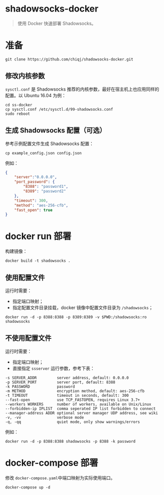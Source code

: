 # shadowsocks-docker

> 使用 Docker 快速部署 Shadowsocks。

# 准备

```
git clone https://github.com/chiqj/shadowsocks-docker.git
```

## 修改内核参数

`sysctl.conf` 是 Shadowsocks 推荐的内核参数，最好在宿主机上也应用同样的配置。以 Ubuntu 16.04 为例：

```
cd ss-docker
cp sysctl.conf /etc/sysctl.d/99-shadowsocks.conf
sudo reboot
```

## 生成 Shadowsocks 配置（可选）

参考示例配置文件生成 Shadowsocks 配置：

```
cp example_config.json config.json
```

例如：

```json
{
    "server":"0.0.0.0",
    "port_password": {
        "8388": "password1",
        "8389": "password2"
    },
    "timeout": 300,
    "method": "aes-256-cfb",
    "fast_open": true
}
```

# docker run 部署

构建镜像：

```
docker build -t shadowsocks .
```

## 使用配置文件

运行时需要：

- 指定端口映射；
- 指定配置文件目录挂载，docker 镜像中配置文件目录为 `/shadowsocks`；

```
docker run -d -p 8388:8388 -p 8389:8389 -v $PWD:/shadowsocks:ro shadowsocks
```

## 不使用配置文件

运行时需要：

- 指定端口映射；
- 直接指定 `ssserver` 运行参数，参考下表：

```
-s SERVER_ADDR         server address, default: 0.0.0.0
-p SERVER_PORT         server port, default: 8388
-k PASSWORD            password
-m METHOD              encryption method, default: aes-256-cfb
-t TIMEOUT             timeout in seconds, default: 300
--fast-open            use TCP_FASTOPEN, requires Linux 3.7+
--workers WORKERS      number of workers, available on Unix/Linux
--forbidden-ip IPLIST  comma seperated IP list forbidden to connect
--manager-address ADDR optional server manager UDP address, see wiki
-v, -vv                verbose mode
-q, -qq                quiet mode, only show warnings/errors
```

例如：

```
docker run -d -p 8388:8388 shadowsocks -p 8388 -k password
```

# docker-compose 部署

修改 `docker-compose.yaml`中端口映射为实际使用端口。

```
docker-compose up -d
```
